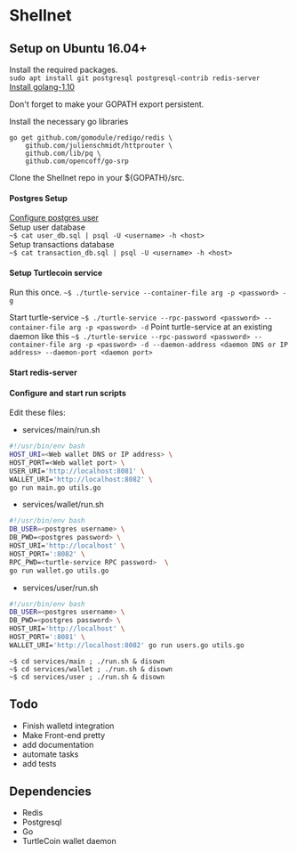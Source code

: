 # Shellnet

## Setup on Ubuntu 16.04+
Install the required packages.  
`sudo apt install git postgresql postgresql-contrib redis-server`  
[Install golang-1.10](https://gist.github.com/ndaidong/4c0e9fbae8d3729510b1c04eb42d2a80)

Don't forget to make your GOPATH export persistent.

Install the necessary go libraries
```
go get github.com/gomodule/redigo/redis \
	github.com/julienschmidt/httprouter \
	github.com/lib/pq \
	github.com/opencoff/go-srp
```

Clone the Shellnet repo in your ${GOPATH}/src.

#### Postgres Setup
[Configure postgres user](https://www.linode.com/docs/databases/postgresql/how-to-install-postgresql-on-ubuntu-16-04/)  
Setup user database  
`~$ cat user_db.sql | psql -U <username> -h <host>`  
Setup transactions database  
`~$ cat transaction_db.sql | psql -U <username> -h <host>`

#### Setup Turtlecoin service
Run this once.
`~$ ./turtle-service --container-file arg -p <password> -g`  

Start turtle-service
`~$ ./turtle-service --rpc-password <password> --container-file arg -p <password> -d`
Point turtle-service at an existing daemon like this
`~$ ./turtle-service --rpc-password <password> --container-file arg -p <password> -d --daemon-address <daemon DNS or IP address> --daemon-port <daemon port>`

#### Start redis-server

#### Configure and start run scripts
Edit these files:
* services/main/run.sh  
```bash
#!/usr/bin/env bash
HOST_URI=<Web wallet DNS or IP address> \
HOST_PORT=<Web wallet port> \
USER_URI='http://localhost:8081' \
WALLET_URI='http://localhost:8082' \
go run main.go utils.go
```
* services/wallet/run.sh  
```bash
#!/usr/bin/env bash
DB_USER=<postgres username> \
DB_PWD=<postgres password> \
HOST_URI='http://localhost' \
HOST_PORT=':8082' \
RPC_PWD=<turtle-service RPC password>  \
go run wallet.go utils.go
```
* services/user/run.sh  
```bash
#!/usr/bin/env bash
DB_USER=<postgres username> \
DB_PWD=<postgres password> \
HOST_URI='http://localhost' \
HOST_PORT=':8081' \
WALLET_URI='http://localhost:8082' go run users.go utils.go
```

`~$ cd services/main ; ./run.sh & disown`  
`~$ cd services/wallet ; ./run.sh & disown`  
`~$ cd services/user ; ./run.sh & disown`  

## Todo
* Finish walletd integration
* Make Front-end pretty
* add documentation
* automate tasks
* add tests


## Dependencies
* Redis
* Postgresql
* Go
* TurtleCoin wallet daemon
